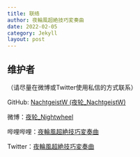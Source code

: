```yaml
---
title: 联络
author: 夜輪風超絶技巧変奏曲
date: 2022-02-05
category: Jekyll
layout: post
---
```


## 维护者

（请尽量在微博或Twitter使用私信的方式联系）

GitHub: [NachtgeistW (夜轮_NachtgeistW)](https://github.com/NachtgeistW)

微博：[夜轮_Nightwheel](https://weibo.com/u/7312904644)

哔哩哔哩：[夜輪風超絶技巧変奏曲](https://space.bilibili.com/2138390911)

Twitter：[夜輪風超絶技巧変奏曲](https://twitter.com/Yorin_NW)
